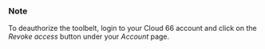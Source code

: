 <!-- post: -->


### Note

To deauthorize the toolbelt, login to your Cloud 66 account and click on the _Revoke access_ button under your _Account_ page.
